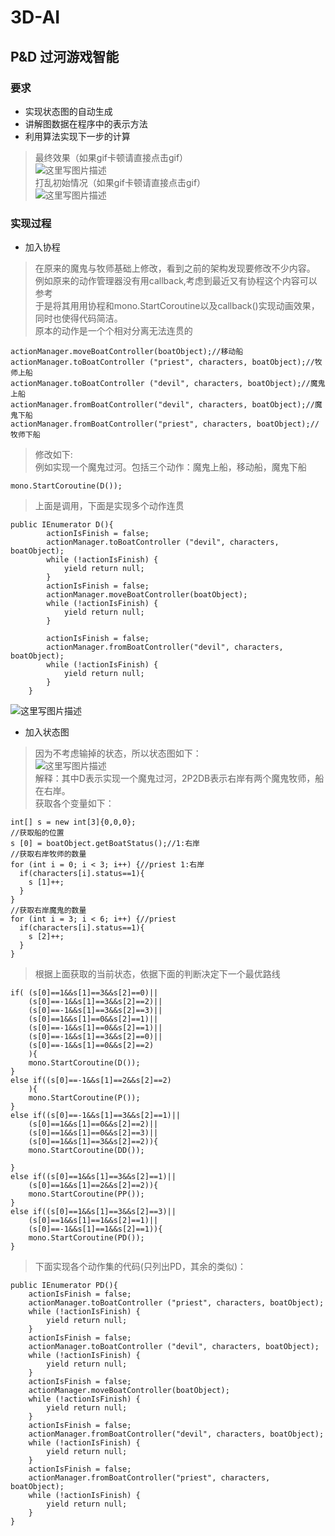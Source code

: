 # 3D-AI
## P&D 过河游戏智能
### 要求
*  实现状态图的自动生成
*  讲解图数据在程序中的表示方法
*  利用算法实现下一步的计算

> 最终效果（如果gif卡顿请直接点击gif）  
![这里写图片描述](http://imglf5.nosdn.127.net/img/Z281REhERnhNZlVWTno5bk96U3FxUmQ0YnlPb09vU3RKMUp2ZjNpOEhWNC9uY2twa1RIVGR3PT0.gif)  
> 打乱初始情况（如果gif卡顿请直接点击gif）  
![这里写图片描述](http://imglf6.nosdn.127.net/img/Z281REhERnhNZlVWTno5bk96U3FxWFRPVXY5eUlVbUNWa0ZTdnZSOTRQK09laVlwWWw1WmxnPT0.gif)  

###  实现过程
*  加入协程
> 在原来的魔鬼与牧师基础上修改，看到之前的架构发现要修改不少内容。  
> 例如原来的动作管理器没有用callback,考虑到最近又有协程这个内容可以参考  
> 于是将其用用协程和mono.StartCoroutine以及callback()实现动画效果，同时也使得代码简洁。  
> 原本的动作是一个个相对分离无法连贯的  
```
actionManager.moveBoatController(boatObject);//移动船
actionManager.toBoatController ("priest", characters, boatObject);//牧师上船
actionManager.toBoatController ("devil", characters, boatObject);//魔鬼上船
actionManager.fromBoatController("devil", characters, boatObject);//魔鬼下船
actionManager.fromBoatController("priest", characters, boatObject);//牧师下船
```
> 修改如下:  
> 例如实现一个魔鬼过河。包括三个动作：魔鬼上船，移动船，魔鬼下船  
```
mono.StartCoroutine(D());
```
> 上面是调用，下面是实现多个动作连贯  
```
public IEnumerator D(){
		actionIsFinish = false;
		actionManager.toBoatController ("devil", characters, boatObject);
		while (!actionIsFinish) {
			yield return null;
		}
		actionIsFinish = false;
		actionManager.moveBoatController(boatObject);
		while (!actionIsFinish) {
			yield return null;
		}

		actionIsFinish = false;
		actionManager.fromBoatController("devil", characters, boatObject);
		while (!actionIsFinish) {
			yield return null;
		}
	}
```
![这里写图片描述](http://imglf6.nosdn.127.net/img/Z281REhERnhNZldXM05IVmgzUWNVMnp2L09sTERIUjNTUEQvbTFQTE1wNUJZUkJDTHpDLzJnPT0.gif)  


*  加入状态图
> 因为不考虑输掉的状态，所以状态图如下：  
![这里写图片描述](http://imglf3.nosdn.127.net/img/Z281REhERnhNZldXM05IVmgzUWNVMUw1cCs2MlduMWUzcTBvQklPeU14RkFBM3d2enAwNHdnPT0.png?imageView&thumbnail=500x0&quality=96&stripmeta=0)  
> 解释：其中D表示实现一个魔鬼过河，2P2DB表示右岸有两个魔鬼牧师，船在右岸。  
> 获取各个变量如下：  
```
int[] s = new int[3]{0,0,0};
//获取船的位置
s [0] = boatObject.getBoatStatus();//1:右岸
//获取右岸牧师的数量
for (int i = 0; i < 3; i++) {//priest 1:右岸
  if(characters[i].status==1){
    s [1]++;
  }
}
//获取右岸魔鬼的数量
for (int i = 3; i < 6; i++) {//priest
  if(characters[i].status==1){
    s [2]++;
  }
}
```
> 根据上面获取的当前状态，依据下面的判断决定下一个最优路线  
```
if( (s[0]==1&&s[1]==3&&s[2]==0)||
	(s[0]==-1&&s[1]==3&&s[2]==2)||
	(s[0]==-1&&s[1]==3&&s[2]==3)||
	(s[0]==1&&s[1]==0&&s[2]==1)||
	(s[0]==-1&&s[1]==0&&s[2]==1)||
	(s[0]==-1&&s[1]==3&&s[2]==0)||
	(s[0]==-1&&s[1]==0&&s[2]==2)
	){
	mono.StartCoroutine(D());
}
else if((s[0]==-1&&s[1]==2&&s[2]==2)
	){
	mono.StartCoroutine(P());
}
else if((s[0]==-1&&s[1]==3&&s[2]==1)||
	(s[0]==1&&s[1]==0&&s[2]==2)||
	(s[0]==1&&s[1]==0&&s[2]==3)||
	(s[0]==1&&s[1]==3&&s[2]==2)){
	mono.StartCoroutine(DD());

}
else if((s[0]==1&&s[1]==3&&s[2]==1)||
	(s[0]==1&&s[1]==2&&s[2]==2)){
	mono.StartCoroutine(PP());
}
else if((s[0]==1&&s[1]==3&&s[2]==3)||
	(s[0]==1&&s[1]==1&&s[2]==1)||
	(s[0]==-1&&s[1]==1&&s[2]==1)){
	mono.StartCoroutine(PD());
}
```
> 下面实现各个动作集的代码(只列出PD，其余的类似)：
```
public IEnumerator PD(){
	actionIsFinish = false;
	actionManager.toBoatController ("priest", characters, boatObject);
	while (!actionIsFinish) {
		yield return null;
	}
	actionIsFinish = false;
	actionManager.toBoatController ("devil", characters, boatObject);
	while (!actionIsFinish) {
		yield return null;
	}
	actionIsFinish = false;
	actionManager.moveBoatController(boatObject);
	while (!actionIsFinish) {
		yield return null;
	}
	actionIsFinish = false;
	actionManager.fromBoatController("devil", characters, boatObject);
	while (!actionIsFinish) {
		yield return null;
	}
	actionIsFinish = false;
	actionManager.fromBoatController("priest", characters, boatObject);
	while (!actionIsFinish) {
		yield return null;
	}
}
```


